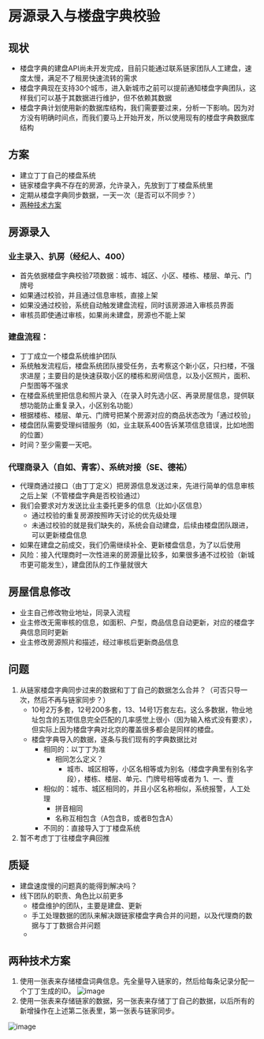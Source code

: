 # 房源录入与楼盘字典校验

## 现状

* 楼盘字典的建盘API尚未开发完成，目前只能通过联系链家团队人工建盘，速度太慢，满足不了租房快速流转的需求
* 楼盘字典现在支持30个城市，进入新城市之前可以提前通知楼盘字典团队，这样我们可以基于其数据进行维护，但不依赖其数据
* 楼盘字典计划使用新的数据库结构，我们需要要过来，分析一下影响。因为对方没有明确时间点，而我们要马上开始开发，所以使用现有的楼盘字典数据库结构

## 方案

* 建立丁丁自己的楼盘系统
* 链家楼盘字典不存在的房源，允许录入，先放到丁丁楼盘系统里
* 定期从楼盘字典同步数据，一天一次（是否可以不同步？）
* [两种技术方案](#两种技术方案)

## 房源录入

### 业主录入、扒房（经纪人、400）

* 首先依据楼盘字典校验7项数据：城市、城区、小区、楼栋、楼层、单元、门牌号
* 如果通过校验，并且通过信息审核，直接上架
* 如果没通过校验，系统自动触发建盘流程，同时该房源进入审核员界面
* 审核员即使通过审核，如果尚未建盘，房源也不能上架

### 建盘流程：

* 丁丁成立一个楼盘系统维护团队
* 系统触发流程后，楼盘系统团队接受任务，去考察这个新小区，只扫楼，不强求进屋；主要目的是快速获取小区的楼栋和房间信息，以及小区照片，面积、户型图等不强求
* 在楼盘系统里把信息和照片录入（在录入时先选小区、再录房屋信息，提供联想功能防止重复录入，小区别名功能）
* 根据楼栋、楼层、单元、门牌号把某个房源对应的商品状态改为「通过校验」
* 楼盘团队需要受理纠错服务（如，业主联系400告诉某项信息错误，比如地图的位置）
* 时间？至少需要一天吧。

### 代理商录入（自如、青客）、系统对接（SE、德祐）

* 代理商通过接口（由丁丁定义）把房源信息发送过来，先进行简单的信息审核之后上架（不管楼盘字典是否校验通过）
* 我们会要求对方发送比业主委托更多的信息（比如小区信息）
	* 通过校验的重复房源按照昨天讨论的优先级处理
	* 未通过校验的就是我们缺失的，系统会自动建盘，后续由楼盘团队跟进，可以更新楼盘信息
* 如果在建盘之前成交，我们仍需继续补全、更新楼盘信息，为了以后使用
* 风险：接入代理商时一次性进来的房源量比较多，如果很多通不过校验（新城市更可能发生），建盘团队的工作量就很大

## 房屋信息修改

* 业主自己修改物业地址，同录入流程
* 业主修改无需审核的信息，如面积、户型，商品信息自动更新，对应的楼盘字典信息同时更新
* 业主修改房源照片和描述，经过审核后更新商品信息

## 问题

1. 从链家楼盘字典同步过来的数据和丁丁自己的数据怎么合并？（可否只导一次，然后不再与链家同步？）
	* 10号2万多套，12号200多套，13、14号1万套左右。这么多数据，物业地址包含的五项信息完全匹配的几率感觉上很小（因为输入格式没有要求），但实际上因为楼盘字典对北京的覆盖很多都会是同样的楼盘。
	* 楼盘字典导入的数据，逐条与我们现有的字典数据比对
		* 相同的：以丁丁为准
			* 相同怎么定义？
				* 城市、城区相等，小区名相等或为别名（楼盘字典里有别名字段），楼栋、楼层、单元、门牌号相等或者为 1、一、壹
		* 相似的：城市、城区相同的，并且小区名称相似，系统报警，人工处理
			* 拼音相同
			* 名称互相包含（A包含B，或者B包含A）
		* 不同的：直接导入丁丁楼盘系统
2. 暂不考虑丁丁往楼盘字典回推

## 质疑

* 建盘速度慢的问题真的能得到解决吗？
* 线下团队的职责、角色比以前更多
	* 楼盘维护的团队，主要是建盘、更新
	* 手工处理数据的团队来解决跟链家楼盘字典合并的问题，以及代理商的数据与丁丁数据合并问题
	* 
	
## 两种技术方案

1. 使用一张表来存储楼盘词典信息。先全量导入链家的，然后给每条记录分配一个丁丁生成的ID。
![image](http://7mnlla.com1.z0.glb.clouddn.com/solution1.png)
2. 使用一张表来存储链家的数据，另一张表来存储丁丁自己的数据，以后所有的新增操作在上述第二张表里，第一张表与链家同步。

![image](http://7mnlla.com1.z0.glb.clouddn.com/solution2.png)
